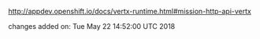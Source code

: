 http://appdev.openshift.io/docs/vertx-runtime.html#mission-http-api-vertx

 
 changes added on: Tue May 22 14:52:00 UTC 2018